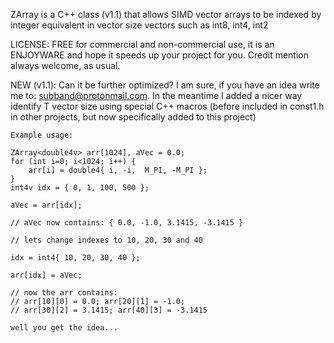ZArray is a C++ class (v1.1) that allows SIMD vector arrays to be indexed by
integer equivalent in vector size vectors such as int8, int4, int2

LICENSE: FREE for commercial and non-commercial use,
it is an ENJOYWARE and hope it speeds up your project for you. Credit mention
always welcome, as usual.

NEW (v1.1): Can it be further optimized? I am sure, if you have an idea write me
to: subband@protonmail.com. In the meantime I added a nicer way identify T vector 
size using special C++ macros (before included in const1.h in other projects, 
but now specifically added to this project)

    Example usage: 

    ZArray<double4v> arr[1024], aVec = 0.0;
    for (int i=0; i<1024; i++) {
        arr[i] = double4{ i, -i,  M_PI, -M_PI };
    }
    int4v idx = { 0, 1, 100, 500 };
    
    aVec = arr[idx];  
    
    // aVec now contains: { 0.0, -1.0, 3.1415, -3.1415 }

    // lets change indexes to 10, 20, 30 and 40
    
    idx = int4{ 10, 20, 30, 40 };
    
    arr[idx] = aVec; 

    // now the arr contains:
    // arr[10][0] = 0.0; arr[20][1] = -1.0;  
    // arr[30][2] = 3.1415; arr[40][3] = -3.1415

    well you get the idea... 


